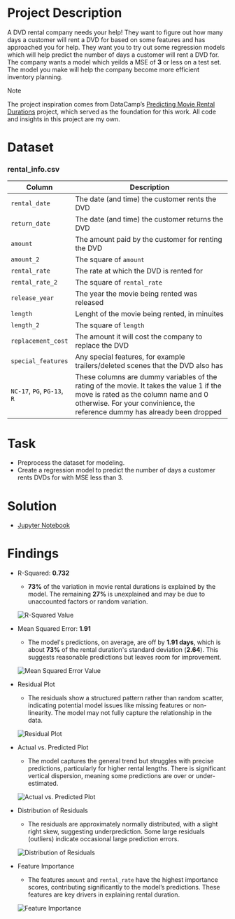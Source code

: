 # Project Description
A DVD rental company needs your help! They want to figure out how many days a customer will rent a DVD for based on some features and has approached you for help. They want you to try out some regression models which will help predict the number of days a customer will rent a DVD for. The company wants a model which yeilds a MSE of **3** or less on a test set. The model you make will help the company become more efficient inventory planning.

> [!NOTE]  
> The project inspiration comes from DataCamp’s [Predicting Movie Rental Durations](https://app.datacamp.com/learn/projects/1796) project, which served as the foundation for this work.
> All code and insights in this project are my own.

# Dataset
### **rental_info.csv**
| Column | Description |
|--------|-------------|
| `rental_date` | The date (and time) the customer rents the DVD |
| `return_date` | The date (and time) the customer returns the DVD |
| `amount` | The amount paid by the customer for renting the DVD |
| `amount_2` | The square of `amount` |
| `rental_rate` | The rate at which the DVD is rented for |
| `rental_rate_2` | The square of `rental_rate` |
| `release_year` | The year the movie being rented was released |
| `length` | Lenght of the movie being rented, in minuites |
| `length_2` | The square of `length` |
| `replacement_cost` | The amount it will cost the company to replace the DVD |
| `special_features` | Any special features, for example trailers/deleted scenes that the DVD also has |
| `NC-17`, `PG`, `PG-13`, `R` | These columns are dummy variables of the rating of the movie. It takes the value 1 if the move is rated as the column name and 0 otherwise. For your convinience, the reference dummy has already been dropped |

# Task
- Preprocess the dataset for modeling.
- Create a regression model to predict the number of days a customer rents DVDs for with MSE less than 3.

# Solution
- [Jupyter Notebook](https://github.com/azizp128/data-science-projects/blob/main/predicting-movie-rental-durations/notebook.ipynb)

# Findings
- R-Squared: **0.732**
    - **73%** of the variation in movie rental durations is explained by the model. The remaining **27%** is unexplained and may be due to unaccounted factors or random variation.

    ![R-Squared Value]()
- Mean Squared Error: **1.91**
    - The model's predictions, on average, are off by **1.91 days**, which is about **73%** of the rental duration's standard deviation (**2.64**). This suggests reasonable predictions but leaves room for improvement.

    ![Mean Squared Error Value]()
- Residual Plot
    - The residuals show a structured pattern rather than random scatter, indicating potential model issues like missing features or non-linearity. The model may not fully capture the relationship in the data.

    ![Residual Plot]()
- Actual vs. Predicted Plot
    - The model captures the general trend but struggles with precise predictions, particularly for higher rental lengths. There is significant vertical dispersion, meaning some predictions are over or under-estimated.

    ![Actual vs. Predicted Plot]()
- Distribution of Residuals
    - The residuals are approximately normally distributed, with a slight right skew, suggesting underprediction. Some large residuals (outliers) indicate occasional large prediction errors.

    ![Distribution of Residuals]()
- Feature Importance
    - The features `amount` and `rental_rate` have the highest importance scores, contributing significantly to the model’s predictions. These features are key drivers in explaining rental duration.

    ![Feature Importance]()